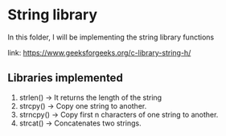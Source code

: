 # String library
In this folder, I will be implementing the string library functions

link: https://www.geeksforgeeks.org/c-library-string-h/

## Libraries implemented
1. strlen()  -> It returns the length of the string
2. strcpy()  -> Copy one string to another.
3. strncpy() -> Copy first n characters of one string to another.
4. strcat()  -> Concatenates two strings.